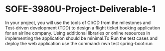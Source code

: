 # SOFE-3980U-Project-Deliverable-1 #

In your project, you will use the tools of CI/CD from the milestones and Test-driven development (TDD) to design a flight ticket booking application for an airline company. Using additional libraries or online resources in implementing the application should be minimal.To Run the test cases and deploy the web application use the command: mvn test spring-boot:run


